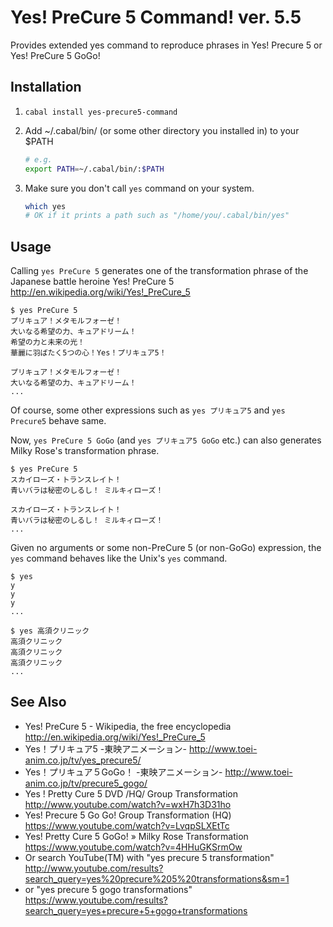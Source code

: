 # Yes! PreCure 5 Command! ver. 5.5

Provides extended yes command to reproduce phrases in Yes! Precure 5 or Yes! PreCure 5 GoGo!

## Installation

1. `cabal install yes-precure5-command`
2. Add ~/.cabal/bin/ (or some other directory you installed in) to your $PATH

    ```bash
    # e.g.
    export PATH=~/.cabal/bin/:$PATH
    ```

3. Make sure you don't call `yes` command on your system.

    ```bash
    which yes
    # OK if it prints a path such as "/home/you/.cabal/bin/yes"
    ```

## Usage

Calling `yes PreCure 5` generates one of the transformation phrase of
the Japanese battle heroine Yes! PreCure 5 <http://en.wikipedia.org/wiki/Yes!_PreCure_5>

    $ yes PreCure 5
    プリキュア！メタモルフォーゼ！
    大いなる希望の力、キュアドリーム！
    希望の力と未来の光！
    華麗に羽ばたく5つの心！Yes！プリキュア5！

    プリキュア！メタモルフォーゼ！
    大いなる希望の力、キュアドリーム！
    ...

Of course, some other expressions such as `yes プリキュア5` and `yes Precure5` behave same.

Now, `yes PreCure 5 GoGo` (and `yes プリキュア5 GoGo` etc.) can also generates Milky Rose's transformation phrase.

    $ yes PreCure 5
    スカイローズ・トランスレイト！
    青いバラは秘密のしるし！ ミルキィローズ！

    スカイローズ・トランスレイト！
    青いバラは秘密のしるし！ ミルキィローズ！
    ...

Given no arguments or some non-PreCure 5 (or non-GoGo) expression, the `yes` command behaves like the Unix's `yes` command.

    $ yes
    y
    y
    y
    ...

    $ yes 高須クリニック
    高須クリニック
    高須クリニック
    高須クリニック
    ...

## See Also

* Yes! PreCure 5 - Wikipedia, the free encyclopedia <http://en.wikipedia.org/wiki/Yes!_PreCure_5>
* Yes！プリキュア5 -東映アニメーション- <http://www.toei-anim.co.jp/tv/yes_precure5/>
* Yes！プリキュア５GoGo！ -東映アニメーション- <http://www.toei-anim.co.jp/tv/precure5_gogo/>
* Yes ! Pretty Cure 5 DVD /HQ/ Group Transformation <http://www.youtube.com/watch?v=wxH7h3D31ho>
* Yes! Precure 5 Go Go! Group Transformation (HQ) <https://www.youtube.com/watch?v=LvqpSLXEtTc>
* Yes! Pretty Cure 5 GoGo! » Milky Rose Transformation <https://www.youtube.com/watch?v=4HHuGKSrmOw>
* Or search YouTube(TM) with "yes precure 5 transformation" <http://www.youtube.com/results?search_query=yes%20precure%205%20transformations&sm=1>
* or "yes precure 5 gogo transformations" <https://www.youtube.com/results?search_query=yes+precure+5+gogo+transformations>

